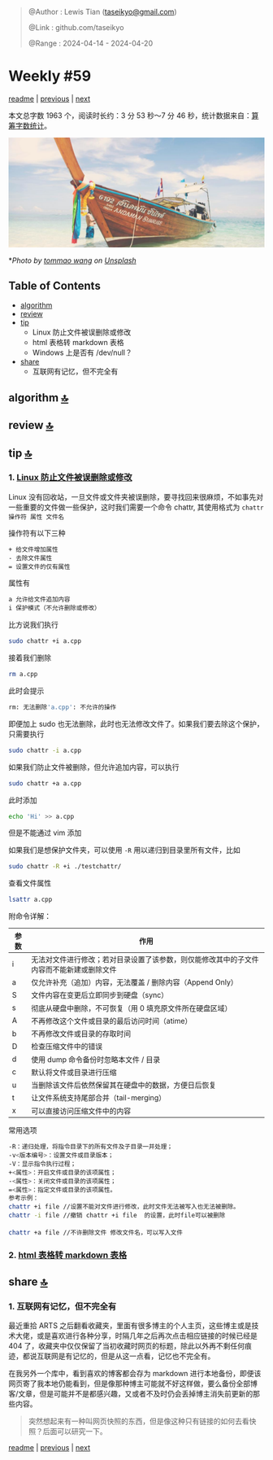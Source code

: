 > @Author  : Lewis Tian (taseikyo@gmail.com)
>
> @Link    : github.com/taseikyo
>
> @Range   : 2024-04-14 - 2024-04-20

# Weekly #59

[readme](../README.md) | [previous](202404W2.md) | [next](202404W4.md)

本文总字数 1963 个，阅读时长约：3 分 53 秒～7 分 46 秒，统计数据来自：[算筹字数统计](http://www.xiqei.com/tools?p=tj)。

![](../images/2024/04/tommao-wang-99qnY06CFH4-unsplash.jpg "Weekly #59")

\**Photo by [tommao wang](https://unsplash.com/@tommaomaoer) on [Unsplash](https://unsplash.com/photos/brown-and-white-boat-on-white-sand-during-daytime-99qnY06CFH4)*

## Table of Contents

- [algorithm](#algorithm-)
- [review](#review-)
- [tip](#tip-)
    - Linux 防止文件被误删除或修改
    - html 表格转 markdown 表格
    - Windows 上是否有 /dev/null？
- [share](#share-)
    - 互联网有记忆，但不完全有

## algorithm [🔝](#weekly-59)

## review [🔝](#weekly-59)

## tip [🔝](#weekly-59)

### 1. [Linux 防止文件被误删除或修改](https://www.cnblogs.com/qujingtongxiao/p/13418383.html)

Linux 没有回收站，一旦文件或文件夹被误删除，要寻找回来很麻烦，不如事先对一些重要的文件做一些保护，这时我们需要一个命令 chattr, 其使用格式为 `chattr 操作符 属性 文件名`

操作符有以下三种

```Bash
+ 给文件增加属性
- 去除文件属性
= 设置文件的仅有属性
```

属性有

```Bash
a 允许给文件追加内容
i 保护模式（不允许删除或修改）
```

比方说我们执行

```Bash
sudo chattr +i a.cpp
```

接着我们删除

```Bash
rm a.cpp
```

此时会提示

```Bash
rm: 无法删除'a.cpp': 不允许的操作
```

即便加上 sudo 也无法删除，此时也无法修改文件了。如果我们要去除这个保护，只需要执行

```Bash
sudo chattr -i a.cpp
```

如果我们防止文件被删除，但允许追加内容，可以执行

```Bash
sudo chattr +a a.cpp
```

此时添加

```Bash
echo 'Hi' >> a.cpp
```

但是不能通过 vim 添加

如果我们是想保护文件夹，可以使用 `-R` 用以递归到目录里所有文件，比如

```Bash
sudo chattr -R +i ./testchattr/
```

查看文件属性

```Bash
lsattr a.cpp
```

附命令详解：

| 参数 | 作用                                           |
|----|----------------------------------------------|
| i  | 无法对文件进行修改；若对目录设置了该参数，则仅能修改其中的子文件内容而不能新建或删除文件 |
| a  | 仅允许补充（追加）内容，无法覆盖 / 删除内容（Append Only）         |
| S  | 文件内容在变更后立即同步到硬盘（sync）                        |
| s  | 彻底从硬盘中删除，不可恢复（用 0 填充原文件所在硬盘区域）               |
| A  | 不再修改这个文件或目录的最后访问时间（atime）                    |
| b  | 不再修改文件或目录的存取时间                               |
| D  | 检查压缩文件中的错误                                   |
| d  | 使用 dump 命令备份时忽略本文件 / 目录                      |
| c  | 默认将文件或目录进行压缩                                 |
| u  | 当删除该文件后依然保留其在硬盘中的数据，方便日后恢复                   |
| t  | 让文件系统支持尾部合并（tail-merging）                    |
| x  | 可以直接访问压缩文件中的内容                               |


常用选项

```Bash
-R：递归处理，将指令目录下的所有文件及子目录一并处理；
-v<版本编号>：设置文件或目录版本；
-V：显示指令执行过程；
+<属性>：开启文件或目录的该项属性；
-<属性>：关闭文件或目录的该项属性；
=<属性>：指定文件或目录的该项属性。
参考示例：
chattr +i file //设置不能对文件进行修改，此时文件无法被写入也无法被删除。
chattr -i file //撤销 chattr +i file  的设置，此时file可以被删除

chattr +a file //不许删除文件 修改文件名，可以写入文件
```

### 2. [html 表格转 markdown 表格](https://tableconvert.com/zh-tw/html-to-markdown)

## share [🔝](#weekly-59)

### 1. 互联网有记忆，但不完全有

最近重拾 ARTS 之后翻看收藏夹，里面有很多博主的个人主页，这些博主或是技术大佬，或是喜欢进行各种分享，时隔几年之后再次点击相应链接的时候已经是 404 了，收藏夹中仅仅保留了当初收藏时网页的标题，除此以外再不剩任何痕迹，都说互联网是有记忆的，但是从这一点看，记忆也不完全有。

在我另外一个库中，看到喜欢的博客都会存为 markdown 进行本地备份，即便该网页寄了我本地仍能看到，但是像那种博主可能就不好这样做，要么备份全部博客/文章，但是可能并不是都感兴趣，又或者不及时仍会丢掉博主消失前更新的那些内容。

> 突然想起来有一种叫网页快照的东西，但是像这种只有链接的如何去看快照？后面可以研究一下。

[readme](../README.md) | [previous](202404W2.md) | [next](202404W4.md)
